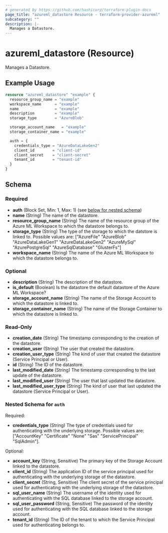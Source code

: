 ```yaml
---
# generated by https://github.com/hashicorp/terraform-plugin-docs
page_title: "azureml_datastore Resource - terraform-provider-azureml"
subcategory: ""
description: |-
  Manages a Datastore.
---
```


# azureml_datastore (Resource)

Manages a Datastore.

## Example Usage

```terraform
resource "azureml_datastore" "example" {
  resource_group_name = "example"
  workspace_name      = "example"
  name                = "example"
  description         = "example"
  storage_type        = "AzureBlob"

  storage_account_name   = "example"
  storage_container_name = "example"

  auth = {
    credentials_type = "AzureDataLakeGen2"
    client_id        = "client-id"
    client_secret    = "client-secret"
    tenant_id        = "tenant-id"
  }
}
```

<!-- schema generated by tfplugindocs -->
## Schema

### Required

- **auth** (Block Set, Min: 1, Max: 1) (see [below for nested schema](#nestedblock--auth))
- **name** (String) The name of the datastore.
- **resource_group_name** (String) The name of the resource group of the Azure ML Workspace to which the datastore belongs to.
- **storage_type** (String) The type of the storage to which the datstore is linked to. Possible values are: ["AzureFile" "AzureBlob" "AzureDataLakeGen1" "AzureDataLakeGen2" "AzureMySql" "AzurePostgreSql" "AzureSqlDatabase" "GlusterFs"]
- **workspace_name** (String) The name of the Azure ML Workspace to which the datastore belongs to.

### Optional

- **description** (String) The description of the datastore.
- **is_default** (Boolean) Is the datastore the default datastore of the Azure ML Workspace?
- **storage_account_name** (String) The name of the Storage Account to which the datastore is linked to.
- **storage_container_name** (String) The name of the Storage Container to which the datastore is linked to.

### Read-Only

- **creation_date** (String) The timestamp corresponding to the creation of the datastore.
- **creation_user** (String) The user that created the datastore.
- **creation_user_type** (String) The kind of user that created the datastore (Service Principal or User).
- **id** (String) The ID of the datastore.
- **last_modified_date** (String) The timestamp corresponding to the last update of the datastore.
- **last_modified_user** (String) The user that last updated the datastore.
- **last_modified_user_type** (String) The kind of user that last updated the datastore (Service Principal or User).

<a id="nestedblock--auth"></a>
### Nested Schema for `auth`

Required:

- **credentials_type** (String) The type of credentials used for authenticating with the underlying storage. Possible values are: ["AccountKey" "Certificate" "None" "Sas" "ServicePrincipal" "SqlAdmin"].

Optional:

- **account_key** (String, Sensitive) The primary key of the Storage Account linked to the datastore.
- **client_id** (String) The application ID of the service principal used for authenticating with the underlying storage of the datastore.
- **client_secret** (String, Sensitive) The client secret of the service principal used for authenticating with the underlying storage of the datastore.
- **sql_user_name** (String) The username of the identity used for authenticating with the SQL database linked to the storage account.
- **sql_user_password** (String, Sensitive) The password of the identity used for authenticating with the SQL database linked to the storage account.
- **tenant_id** (String) The ID of the tenant to which the Service Principal used for authenticating belongs to.


